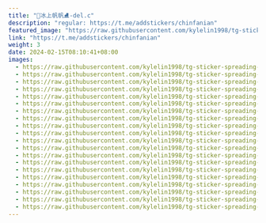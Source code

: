 ```yaml
---
title: "🐨冰上帆帆⛸-del.c"
description: "regular: https://t.me/addstickers/chinfanian"
featured_image: "https://raw.githubusercontent.com/kylelin1998/tg-sticker-spreading-worldwide-images/main/img/f6aa1f4c-0fa1-40e6-af67-ace63315403d.jpg"
link: "https://t.me/addstickers/chinfanian"
weight: 3
date: 2024-02-15T08:10:41+08:00
images:
  - https://raw.githubusercontent.com/kylelin1998/tg-sticker-spreading-worldwide-images/main/img/f6aa1f4c-0fa1-40e6-af67-ace63315403d.jpg
  - https://raw.githubusercontent.com/kylelin1998/tg-sticker-spreading-worldwide-images/main/img/e126316b-abe0-4b56-a4fb-e4933ca0812a.jpg
  - https://raw.githubusercontent.com/kylelin1998/tg-sticker-spreading-worldwide-images/main/img/61a9457c-49ba-4c71-b656-489738a72e81.jpg
  - https://raw.githubusercontent.com/kylelin1998/tg-sticker-spreading-worldwide-images/main/img/1e57c362-b7dd-4e6d-8beb-f860f919da15.jpg
  - https://raw.githubusercontent.com/kylelin1998/tg-sticker-spreading-worldwide-images/main/img/4af24a3b-2b0f-42bd-8c12-c500c8bc2483.jpg
  - https://raw.githubusercontent.com/kylelin1998/tg-sticker-spreading-worldwide-images/main/img/f2cda65c-739f-4981-b9dd-32e28535511c.jpg
  - https://raw.githubusercontent.com/kylelin1998/tg-sticker-spreading-worldwide-images/main/img/9d561030-e7bb-41f6-ab7d-6dba557b8155.jpg
  - https://raw.githubusercontent.com/kylelin1998/tg-sticker-spreading-worldwide-images/main/img/f67d5d4a-7c84-44e0-891d-0611d6087b68.jpg
  - https://raw.githubusercontent.com/kylelin1998/tg-sticker-spreading-worldwide-images/main/img/a8629d38-885e-4d43-853b-78e738509318.jpg
  - https://raw.githubusercontent.com/kylelin1998/tg-sticker-spreading-worldwide-images/main/img/11d0d699-38e7-4fff-8aa1-be1245477344.jpg
  - https://raw.githubusercontent.com/kylelin1998/tg-sticker-spreading-worldwide-images/main/img/045874db-33f2-4cea-ab88-461902973bfa.jpg
  - https://raw.githubusercontent.com/kylelin1998/tg-sticker-spreading-worldwide-images/main/img/6ba68562-bc01-409e-b344-4d2227b3cb40.jpg
  - https://raw.githubusercontent.com/kylelin1998/tg-sticker-spreading-worldwide-images/main/img/6c1f392e-d81b-43d4-b26d-357269cf94ee.jpg
  - https://raw.githubusercontent.com/kylelin1998/tg-sticker-spreading-worldwide-images/main/img/fd8bbf5a-dd04-42ce-ab9f-f2d01d79ff27.jpg
  - https://raw.githubusercontent.com/kylelin1998/tg-sticker-spreading-worldwide-images/main/img/6ff6c98c-263a-4754-9d63-5294200adc71.jpg
  - https://raw.githubusercontent.com/kylelin1998/tg-sticker-spreading-worldwide-images/main/img/059f3af8-04c8-4026-b661-539f153078fd.jpg
  - https://raw.githubusercontent.com/kylelin1998/tg-sticker-spreading-worldwide-images/main/img/2c74f5de-2886-42ce-a2cf-df01c528f82b.jpg
  - https://raw.githubusercontent.com/kylelin1998/tg-sticker-spreading-worldwide-images/main/img/8739f8c6-52f1-4a2c-b485-0583b2bf5e08.jpg
  - https://raw.githubusercontent.com/kylelin1998/tg-sticker-spreading-worldwide-images/main/img/5ee5172f-56b8-49d1-b00f-e5ee769f6c61.jpg
  - https://raw.githubusercontent.com/kylelin1998/tg-sticker-spreading-worldwide-images/main/img/f06c20d3-4b06-4ae8-b24f-a16cd6799de8.jpg
---
```


